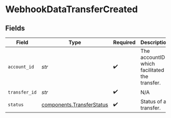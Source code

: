 # WebhookDataTransferCreated


## Fields

| Field                                                                  | Type                                                                   | Required                                                               | Description                                                            |
| ---------------------------------------------------------------------- | ---------------------------------------------------------------------- | ---------------------------------------------------------------------- | ---------------------------------------------------------------------- |
| `account_id`                                                           | *str*                                                                  | :heavy_check_mark:                                                     | The accountID which facilitated the transfer.                          |
| `transfer_id`                                                          | *str*                                                                  | :heavy_check_mark:                                                     | N/A                                                                    |
| `status`                                                               | [components.TransferStatus](../../models/components/transferstatus.md) | :heavy_check_mark:                                                     | Status of a transfer.                                                  |